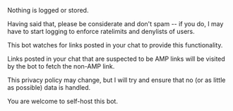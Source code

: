 Nothing is logged or stored.

Having said that, please be considerate and don't spam -- if you do, I may have to start logging to enforce ratelimits and denylists of users.


This bot watches for links posted in your chat to provide this functionality.

Links posted in your chat that are suspected to be AMP links will be visited by the bot to fetch the non-AMP link.

This privacy policy may change, but I will try and ensure that no (or as little as possible) data is handled.

You are welcome to self-host this bot.
